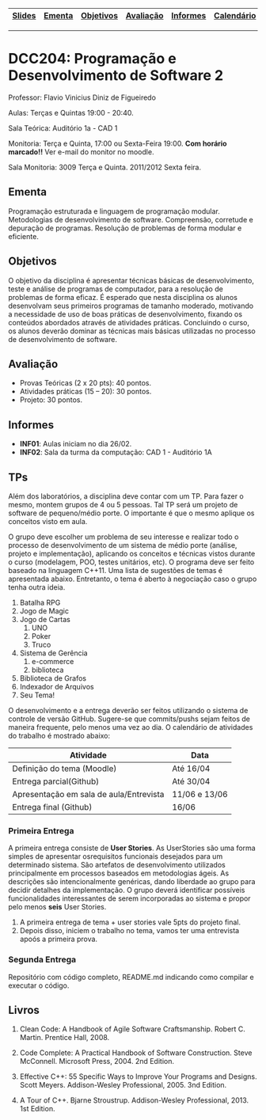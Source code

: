 | [Slides] | [Ementa] | [Objetivos] | [Avaliação] | [Informes] | [Calendário] | [Exemplos] | [TPs] | [Livros] | [Valgrind] |
|----------|----------|-------------|-------------|------------|--------------|------------|-------|----------|------------|
- - -

# DCC204: Programação e Desenvolvimento de Software 2

Professor: Flavio Vinicius Diniz de Figueiredo

Aulas: Terças e Quintas 19:00 - 20:40.

Sala Teórica: Auditório 1a - CAD 1

Monitoria: Terça e Quinta, 17:00 ou Sexta-Feira 19:00. **Com horário marcado!!** Ver e-mail do monitor no moodle.

Sala Monitoria: 3009 Terça e Quinta. 2011/2012 Sexta feira.

## Ementa 

Programação estruturada e linguagem de programação modular. Metodologias de desenvolvimento
de software. Compreensão, corretude e depuração de programas. Resolução de problemas de forma
modular e eficiente.

## Objetivos 

O objetivo da disciplina é apresentar técnicas básicas de desenvolvimento, teste e análise de
programas de computador, para a resolução de problemas de forma eficaz. É esperado que nesta
disciplina os alunos desenvolvam seus primeiros programas de tamanho moderado, motivando a
necessidade de uso de boas práticas de desenvolvimento, fixando os conteúdos abordados através de
atividades práticas. Concluindo o curso, os alunos deverão dominar as técnicas mais básicas
utilizadas no processo de desenvolvimento de software.

## Avaliação

* Provas Teóricas (2 x 20 pts): 40 pontos.
* Atividades práticas (15 – 20): 30 pontos.
* Projeto: 30 pontos.

## Informes

* **INF01**: Aulas iniciam no dia 26/02.
* **INF02**: Sala da turma da computação: CAD 1 - Auditório 1A

## TPs

Além dos laboratórios, a disciplina deve contar com um TP. Para fazer o mesmo, montem grupos de 4 ou 5 pessoas. Tal TP será um projeto de software de pequeno/médio porte. O importante é que o mesmo aplique os conceitos visto em aula. 

O grupo deve escolher um problema de seu interesse e realizar todo o processo de desenvolvimento de um sistema de médio porte (análise, projeto e implementação), aplicando os conceitos e técnicas vistos durante o curso (modelagem, POO, testes unitários, etc). O programa deve ser feito baseado na linguagem C++11. Uma lista de sugestões de temas é apresentada abaixo. Entretanto, o tema é aberto à negociação caso o grupo tenha outra ideia.

  1. Batalha RPG
  1. Jogo de Magic
  1. Jogo de Cartas
     1. UNO
     1. Poker
     1. Truco
  1. Sistema de Gerência
     1. e-commerce
     1. biblioteca
  1. Biblioteca de Grafos
  1. Indexador de Arquivos
  1. Seu Tema!

O desenvolvimento e a entrega deverão ser feitos utilizando o sistema de controle de versão GitHub. Sugere-se que commits/pushs sejam feitos de maneira frequente, pelo menos uma vez ao dia. O calendário de atividades do trabalho é mostrado abaixo:

| Atividade| Data     |
|----------|----------|
| Definição do tema (Moodle) | Até 16/04 |
| Entrega parcial(Github)    | Até 30/04 |
| Apresentação em sala de aula/Entrevista | 11/06 e 13/06
| Entrega final (Github)                  | 16/06

### Primeira Entrega

A primeira entrega consiste de **User Stories**. As UserStories são  uma  forma simples de apresentar  osrequisitos  funcionais  desejados  para um determinado sistema. São  artefatos  de  desenvolvimento  utilizados  principalmente  em  processos baseados em metodologias ágeis. As descrições são intencionalmente genéricas, dando liberdade ao grupo para decidir detalhes da implementação. O grupo deverá identificar possíveis funcionalidades interessantes de serem incorporadas ao sistema e  propor  pelo  menos  **seis**  User  Stories. 

1. A primeira entrega de tema + user stories vale 5pts do projeto final.
1. Depois disso, iniciem o trabalho no tema, vamos ter uma entrevista apoós a primeira prova.

### Segunda Entrega

Repositório com código completo, README.md indicando como compilar e executar o código.

## Livros

1. Clean Code: A Handbook of Agile Software Craftsmanship.
   Robert C. Martin.
   Prentice Hall, 2008.

1. Code Complete: A Practical Handbook of Software Construction.
   Steve McConnell.
   Microsoft Press, 2004. 2nd Edition.

1. Effective C++: 55 Specific Ways to Improve Your Programs and Designs.
   Scott Meyers.
   Addison-Wesley Professional, 2005. 3nd Edition.

1. A Tour of C++.
   Bjarne Stroustrup.
   Addison-Wesley Professional, 2013. 1st Edition.


[Slides]: https://drive.google.com/drive/folders/12AeGYRaQ0__plj503WBZSlYxJSNeIhcs?usp=sharing
[Calendário]: https://docs.google.com/spreadsheets/d/17oiFhHFAfqk-2KnugCHexSA_wCDhTp6tJExfyfv-4gk/edit?usp=sharing
[Ementa]: #ementa
[Objetivos]: #objetivos
[Informes]: #informes
[Avaliação]: #avaliação
[TPs]: #tps
[Bibliografia]: #bibliografia
[Livros]: #livros
[Exemplos]: ./exemplos
[Valgrind]: ./valgriddrmem
